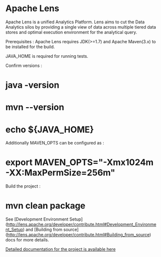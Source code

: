 Apache Lens
=====

Apache Lens is a unified Analytics Platform. Lens aims to cut the Data Analytics silos by providing a single view of data
across multiple tiered data stores and optimal execution environment for the analytical query.

Prerequisites :
Apache Lens requires JDK(>=1.7) and Apache Maven(3.x) to be installed for the build.

JAVA_HOME is required for running tests.

Confirm versions :
  # java -version
  # mvn --version
  # echo ${JAVA_HOME}

Additionally MAVEN_OPTS can be configured as :
  # export MAVEN_OPTS="-Xmx1024m -XX:MaxPermSize=256m"

Build the project :
 # mvn clean package


See [Development Environment Setup] (http://lens.apache.org/developer/contribute.html#Development_Environment_Setup)
and [Building from source] (http://lens.apache.org/developer/contribute.html#Building_from_source) docs for
more details.

[Detailed documentation for the project is available here](https://lens.apache.org)
